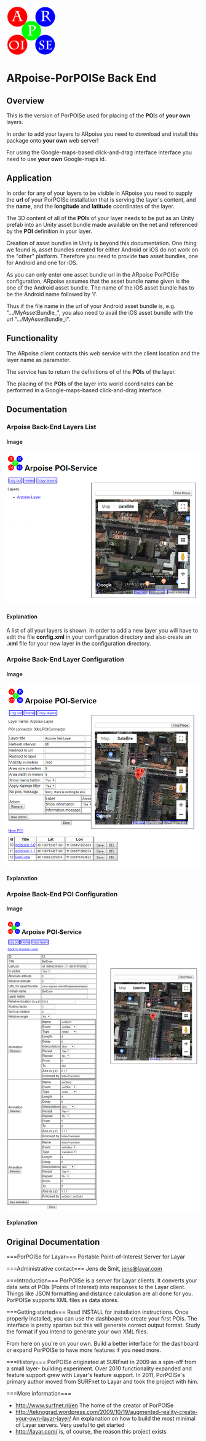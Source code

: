 ![ARpoise Logo](/images/arpoise_logo_rgb-128.png)
# ARpoise-PorPOISe Back End

## Overview
This is the version of PorPOISe used for placing of the **POI**s of **your own** layers.

In order to add your layers to ARpoise you need to download and install this package onto **your own** web server!

For using the Google-maps-based click-and-drag interface interface you need to use **your own** Google-maps id.

## Application
In order for any of your layers to be visible in ARpoise
you need to supply the **url** of your PorPOISe installation that is serving the layer's content,
and the **name**, and the **longitude** and **latitude** coordinates of the layer.

The 3D content of all of the **POI**s of your layer needs to be put as an Unity prefab into an Unity asset bundle
made available on the net and referenced by the **POI** definition in your layer.

Creation of asset bundles in Unity is beyond this documentation. One thing we found is,
asset bundles created for either Android or iOS do not work on the "other" platform.
Therefore you need to provide **two** asset bundles, one for Android and one for iOS.

As you can only enter one asset bundle url in the ARpoise PorPOISe configuration, 
ARpoise assumes that the asset bundle name given is the one of the Android asset bundle.
The name of the iOS asset bundle has to be the Android name followed by 'i'.

Thus if the file name in the url of your Android asset bundle is, e.g. ".../MyAssetBundle_",
you also need to avail the iOS asset bundle with the url ".../MyAssetBundle_i". 


## Functionality
The ARpoise client contacts this web service with the client location and the layer name as parameter.

The service has to return the definitions of of the **POI**s of the layer.

The placing of the **POI**s of the layer into world coordinates can be performed in a Google-maps-based click-and-drag interface.

## Documentation
### Arpoise Back-End Layers List
#### Image
![BackEndImg1](/images/BackEnd1.png)
#### Explanation
A list of all your layers is shown. In order to add a new layer you will have to edit the file **config.xml** in your configuration directory and also create an **.xml** file for your new layer in the configuration directory.
### Arpoise Back-End Layer Configuration
#### Image
![BackEndImg2](/images/BackEnd2.png)
#### Explanation
### Arpoise Back-End POI Configuration
#### Image
![BackEndImg3](/images/BackEnd3.png)
#### Explanation
## Original Documentation
===PorPOISe for Layar===
Portable Point-of-Interest Server for Layar

===Administrative contact===
Jens de Smit, jens@layar.com

===Introduction===
PorPOISe is a server for Layar clients. It converts your data sets of POIs
(Points of Interest) into responses to the Layar client. Things like JSON
formatting and distance calculation are all done for you. PorPOISe supports
XML files as data stores.

===Getting started===
Read INSTALL for installation instructions. Once properly installed, you can
use the dashboard to create your first POIs. The interface is pretty spartan
but this will generate correct output format. Study the format if you intend to
generate your own XML files.

From here on you're on your own. Build a better interface for the dashboard or
expand PorPOISe to have more features if you need more.

===History===
PorPOISe originated at SURFnet in 2009 as a spin-off from a small layer-
building experiment. Over 2010 functionality expanded and feature support
grew with Layar's feature support. In 2011, PorPOISe's primary author moved
from SURFnet to Layar and took the project with him.

===More information===
  * http://www.surfnet.nl/en The home of the creator of PorPOISe
  * http://teknograd.wordpress.com/2009/10/19/augmented-reality-create-your-own-layar-layer/ An explanation on how to build the most minimal of Layar servers. Very useful to get started
  * http://layar.com/ is, of course, the reason this project exists
